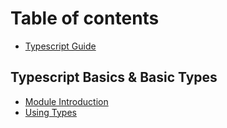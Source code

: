 # Table of contents

* [Typescript Guide](README.md)

## Typescript Basics & Basic Types

* [Module Introduction](typescript-basics-and-basic-types/module-introduction.md)
* [Using Types](typescript-basics-and-basic-types/using-types.md)

